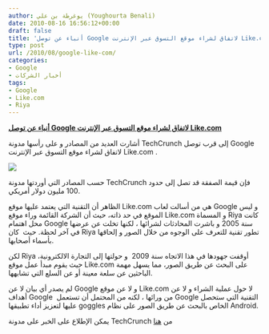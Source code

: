 ```yaml
---
author: يوغرطة بن علي (Youghourta Benali)
date: 2010-08-16 16:56:12+00:00
draft: false
title: 'أنباء عن توصل Google لاتفاق لشراء موقع التسوق عبر الإنترنت Like.com '
type: post
url: /2010/08/google-like-com/
categories:
- Google
- أخبار الشركات
tags:
- Google
- Like.com
- Riya
---
```


**[أنباء عن توصل Google لاتفاق لشراء موقع التسوق عبر الإنترنت Like.com](https://www.it-scoop.com/2010/08/google-like-com)**


أشارت العديد من المصادر و على رأسها مدونة TechCrunch إلى قرب توصل Google لاتفاق لشراء موقع التسوق عبر الإنترنت Like.com .

[![](https://www.it-scoop.com/wp-content/uploads/2010/08/like-logo.jpg)
](https://www.it-scoop.com/2010/08/google-like-com)

حسب المصادر التي أوردتها مدونة TechCrunch فإن قيمة الصفقة قد تصل إلى حدود 100 مليون دولار أمريكي.

الظاهر أن التقنية التي يعتمد عليها موقع Like.com هي من أسالت لعاب Google و ليس الموقع في حد ذاته، حيث أن الشركة القائمة وراء موقع Like.com و المسماة Riya كانت محل اهتمام Google سنة 2005 و باشرت المحادثات لشرائها ، لكنها تخلت عن عرضها في آخر لحظة. حيث  كان Riya تطور تقنية للتعرف على الوجوه من خلال الصور و إلحاقها بأسماء أصحابها.

لكن Riya أوقفت جهودها في هذا الاتجاه سنة 2009  و حولتها إلى التجارة الالكترونية، حيث يقوم مبدأ عمل موقع Like.com على البحث عن طريق الصور، مما يسهل مهمة الباحثين عن سلعة معينة أو عن السلع التي تشابهها.

لم يصدر أي بيان لا عن Google و لا عن موقع Like.com لا حول عملية الشراء و لا عن أهداف Google  من ورائها ، لكنه من المحتمل أن تستعمل Google التقنية التي ستحصل عليها لتعزيز أداء تطبيقها goggles الخاص بالبحث عن طريق الصور على نظام Android.

يمكن الإطلاع على الخبر على مدونة TechCrunch من [هنا](http://techcrunch.com/2010/08/15/google-to-acquire-like-com-after-leaving-them-at-the-altar-in-2005/)
